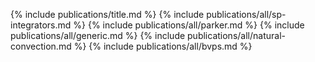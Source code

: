 {% include publications/title.md %}
{% include publications/all/sp-integrators.md %}
{% include publications/all/parker.md %}
{% include publications/all/generic.md %}
{% include publications/all/natural-convection.md %}
{% include publications/all/bvps.md %}